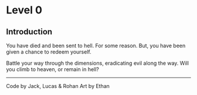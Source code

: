 # Level 0
## Introduction

You have died and been sent to hell. For some reason. But, you have been given a chance to redeem yourself.

Battle your way through the dimensions, eradicating evil along the way.
Will you climb to heaven, or remain in hell?

***

Code by Jack, Lucas & Rohan
Art by Ethan
